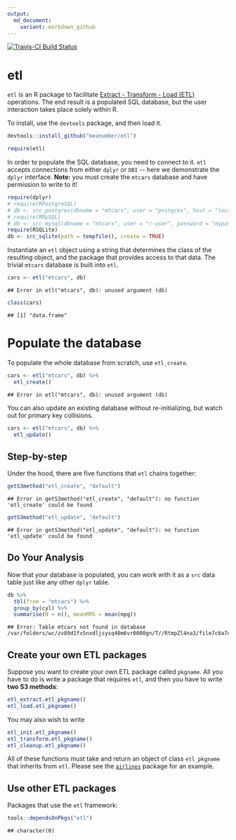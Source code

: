 ```yaml
---
output:
  md_document:
    variant: markdown_github
---
```


[![Travis-CI Build Status](https://travis-ci.org/beanumber/etl.svg?branch=master)](https://travis-ci.org/beanumber/etl)

# etl
`etl` is an R package to facilitate [Extract - Transform - Load (ETL)](https://en.wikipedia.org/wiki/Extract,_transform,_load) operations. The end result is a populated SQL database, but the user interaction takes place solely within R.

To install, use the `devtools` package, and then load it. 


```r
devtools::install_github("beanumber/etl")
```


```r
require(etl)
```

In order to populate the SQL database, you need to connect to it. `etl` accepts connections from either `dplyr` or `DBI` -- here we demonstrate the `dplyr` interface. **Note:** you must create the `mtcars` database and have permission to write to it!


```r
require(dplyr)
# require(RPostgreSQL)
# db <- src_postgres(dbname = "mtcars", user = "postgres", host = "localhost")
# require(RMySQL)
# db <- src_mysql(dbname = "mtcars", user = "r-user", password = "mypass", host = "localhost")
require(RSQLite)
db <- src_sqlite(path = tempfile(), create = TRUE)
```

Instantiate an `etl` object using a string that determines the class of the resulting object, and the package that provides access to that data. The trivial `mtcars` database is built into `etl`. 


```r
cars <- etl("mtcars", db)
```

```
## Error in etl("mtcars", db): unused argument (db)
```

```r
class(cars)
```

```
## [1] "data.frame"
```

# Populate the database

To populate the whole database from scratch, use `etl_create`. 


```r
cars <- etl("mtcars", db) %>%
  etl_create()
```

```
## Error in etl("mtcars", db): unused argument (db)
```

You can also update an existing database without re-initializing, but watch out for primary key collisions.


```r
cars <- etl("mtcars", db) %>%
  etl_update()
```

## Step-by-step

Under the hood, there are five functions that `etl` chains together:


```r
getS3method("etl_create", "default")
```

```
## Error in getS3method("etl_create", "default"): no function 'etl_create' could be found
```

```r
getS3method("etl_update", "default")
```

```
## Error in getS3method("etl_update", "default"): no function 'etl_update' could be found
```

## Do Your Analysis

Now that your database is populated, you can work with it as a `src` data table just like any other `dplyr` table. 

```r
db %>%
  tbl(from = "mtcars") %>%
  group_by(cyl) %>%
  summarise(N = n(), meanMPG = mean(mpg))
```

```
## Error: Table mtcars not found in database /var/folders/wc/zv89d1fx5nxdljsysq40m6vr0000gn/T//RtmpZl4na3/file7c6a7c0c86a
```

## Create your own ETL packages

Suppose you want to create your own ETL package called `pkgname`. All you have to do is write a package that requires `etl`, and then you have to write **two S3 methods**:


```r
etl_extract.etl_pkgname()
etl_load.etl_pkgname()
```

You may also wish to write


```r
etl_init.etl_pkgname()
etl_transform.etl_pkgname()
etl_cleanup.etl_pkgname()
```

All of these functions must take and return an object of class `etl_pkgname` that inherits from `etl`. Please see the [`airlines`](https://github.com/beanumber/airlines) package for an example. 

## Use other ETL packages

Packages that use the `etl` framework:


```r
tools::dependsOnPkgs("etl")
```

```
## character(0)
```
